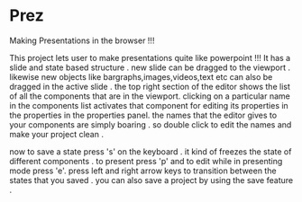 # Prez
Making Presentations in the browser !!!

This project lets user to make presentations quite like powerpoint !!!
It has a slide and state based structure .
new slide can be dragged to the viewport .
likewise new objects like bargraphs,images,videos,text etc can also be dragged in the active slide .
the top right section of the editor shows the list of all the components that are in the viewport.
clicking on a particular name in the components list activates that component for editing its properties in the properties in the properties panel.
the names that the editor gives to your components are simply boaring . so double click to edit the names and make your project clean .

now to save a state press 's' on the keyboard . it kind of freezes the state of different components .
to present press 'p' and to edit while in presenting mode press 'e'.
press left and right arrow keys to transition between the states that you saved .
you can also save a project by using the save feature .
